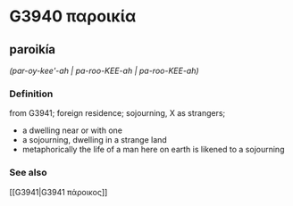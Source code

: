 # G3940 παροικία

## paroikía

_(par-oy-kee'-ah | pa-roo-KEE-ah | pa-roo-KEE-ah)_

### Definition

from G3941; foreign residence; sojourning, X as strangers; 

- a dwelling near or with one
- a sojourning, dwelling in a strange land
- metaphorically the life of a man here on earth is likened to a sojourning

### See also

[[G3941|G3941 πάροικος]]
